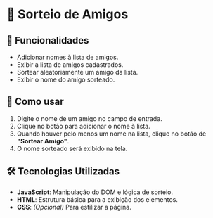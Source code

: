 # 🎉 Sorteio de Amigos  

## 📌 Funcionalidades  

- Adicionar nomes à lista de amigos.  
- Exibir a lista de amigos cadastrados.  
- Sortear aleatoriamente um amigo da lista.  
- Exibir o nome do amigo sorteado.  

## 🚀 Como usar  

1. Digite o nome de um amigo no campo de entrada.  
2. Clique no botão para adicionar o nome à lista.  
3. Quando houver pelo menos um nome na lista, clique no botão de **"Sortear Amigo"**.  
4. O nome sorteado será exibido na tela.  

## 🛠️ Tecnologias Utilizadas  

- **JavaScript**: Manipulação do DOM e lógica de sorteio.  
- **HTML**: Estrutura básica para a exibição dos elementos.  
- **CSS**: *(Opcional)* Para estilizar a página.  
